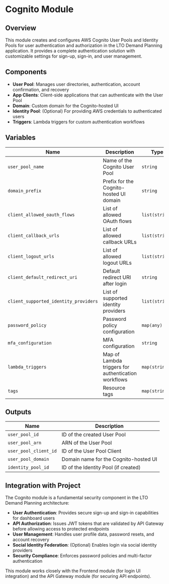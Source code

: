 # Cognito Module

## Overview

This module creates and configures AWS Cognito User Pools and Identity Pools for user authentication and authorization in the LTO Demand Planning application. It provides a complete authentication solution with customizable settings for sign-up, sign-in, and user management.

## Components

- **User Pool**: Manages user directories, authentication, account confirmation, and recovery
- **App Clients**: Client-side applications that can authenticate with the User Pool
- **Domain**: Custom domain for the Cognito-hosted UI
- **Identity Pool**: (Optional) For providing AWS credentials to authenticated users
- **Triggers**: Lambda triggers for custom authentication workflows

## Variables

| Name | Description | Type | Required |
|------|-------------|------|----------|
| `user_pool_name` | Name of the Cognito User Pool | `string` | Yes |
| `domain_prefix` | Prefix for the Cognito-hosted UI domain | `string` | No |
| `client_allowed_oauth_flows` | List of allowed OAuth flows | `list(string)` | No |
| `client_callback_urls` | List of allowed callback URLs | `list(string)` | Yes |
| `client_logout_urls` | List of allowed logout URLs | `list(string)` | Yes |
| `client_default_redirect_uri` | Default redirect URI after login | `string` | No |
| `client_supported_identity_providers` | List of supported identity providers | `list(string)` | No |
| `password_policy` | Password policy configuration | `map(any)` | No |
| `mfa_configuration` | MFA configuration | `string` | No |
| `lambda_triggers` | Map of Lambda triggers for authentication workflows | `map(string)` | No |
| `tags` | Resource tags | `map(string)` | No |

## Outputs

| Name | Description |
|------|-------------|
| `user_pool_id` | ID of the created User Pool |
| `user_pool_arn` | ARN of the User Pool |
| `user_pool_client_id` | ID of the User Pool Client |
| `user_pool_domain` | Domain name for the Cognito-hosted UI |
| `identity_pool_id` | ID of the Identity Pool (if created) |

## Integration with Project

The Cognito module is a fundamental security component in the LTO Demand Planning architecture:

- **User Authentication**: Provides secure sign-up and sign-in capabilities for dashboard users
- **API Authorization**: Issues JWT tokens that are validated by API Gateway before allowing access to protected endpoints
- **User Management**: Handles user profile data, password resets, and account recovery
- **Social Identity Federation**: (Optional) Enables login via social identity providers
- **Security Compliance**: Enforces password policies and multi-factor authentication

This module works closely with the Frontend module (for login UI integration) and the API Gateway module (for securing API endpoints).
